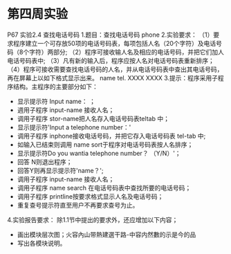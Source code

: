# 第四周实验
P67 实验2.4 查找电话号码
1.题目：查找电话号码 phone
2.实验要求：
（1）要求程序建立一个可存放50项的电话号码表，每项包括人名（20个字符）及电话号码（8个字符）两部分;
（2）程序可接收输人名及相应的电话号码，并把它们加人电话号码表中;
（3）凡有新的输入后，程序应按人名对电话号码表重新排序；
（4）程序可接收需要查找电话号码的人名，并从电话号码表中查出其电话号码，再在屏幕上以如下格式显示出来。
	name    tel.
	XXXX    XXXX
3.提示：程序采用子程序结构。主程序的主要部分如下：

- 显示提示符 Input name： ；
- 週用子程序 input-name 接收人名；
- 调用子程序 stor-name把人名存入电话号码表teltab 中；
- 显示提示符'Input a telephone number：'
- 调用子程序 inphone接收电话号码，并把它存入电话号码表 tel-tab 中;
- 如输入已结束则调用 name sort于程序对电话号码表按人名排序；
- 显示提示符Do you wantia telephone number？ （Y/N）'；
- 回答 N则退出程序；
- 回答Y则再显示提示符'name？';
- 调用子程序 input-name 接收人名；
- 调用子程序 name search 在电话号码表中查找所要的电话号码；
- 调用子程序 printline按要求格式显示人名及电话号码；
- 重复查号提示符直至用户不再要求查号为止。

4.实验报告要求：
除1.1节中提出的要求外，还应增加以下内容；

- 画出模块层次图；火容內山带熱建選干路-中容内然數的示是今的品
- 写出各模块说明。